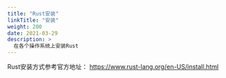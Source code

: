 ```yaml
---
title: "Rust安装"
linkTitle: "安装"
weight: 200
date: 2021-03-29
description: >
  在各个操作系统上安装Rust
---
```


Rust安装方式参考官方地址： https://www.rust-lang.org/en-US/install.html

